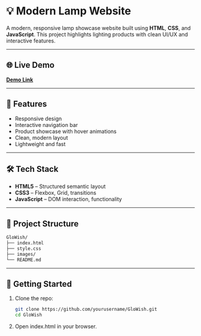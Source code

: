 # 💡 Modern Lamp Website

A modern, responsive lamp showcase website built using **HTML**, **CSS**, and **JavaScript**. This project highlights lighting products with clean UI/UX and interactive features.

---

## 🌐 Live Demo

**[Demo Link](https://yourusername.github.io/your-repo-name)**

---

## 📸 Features

- Responsive design
- Interactive navigation bar
- Product showcase with hover animations
- Clean, modern layout
- Lightweight and fast

---

## 🛠️ Tech Stack

- **HTML5** – Structured semantic layout
- **CSS3** – Flexbox, Grid, transitions
- **JavaScript** – DOM interaction, functionality

---

## 📂 Project Structure
 ```bash
GloWish/
├── index.html
├── style.css
├── images/
└── README.md
```
---
## 🚀 Getting Started

1. Clone the repo:
   ```bash
   git clone https://github.com/yourusername/GloWish.git
   cd GloWish
   ```
2. Open index.html in your browser.
